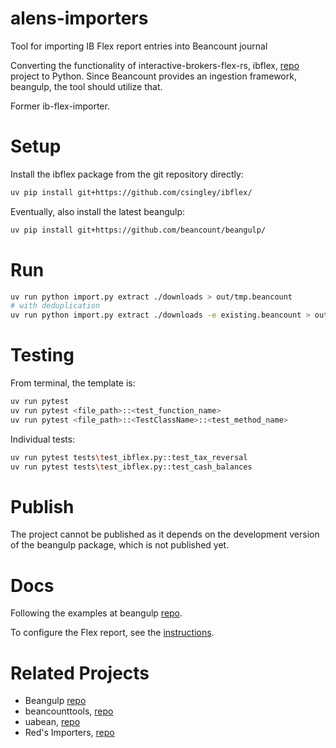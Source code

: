 # alens-importers
Tool for importing IB Flex report entries into Beancount journal

Converting the functionality of interactive-brokers-flex-rs, ibflex, [repo](https://github.com/alensiljak/interactive-brokers-flex-rs) project to Python.
Since Beancount provides an ingestion framework, beangulp, the tool should utilize that.

Former ib-flex-importer.

# Setup

Install the ibflex package from the git repository directly:
```sh
uv pip install git+https://github.com/csingley/ibflex/
```
Eventually, also install the latest beangulp:
```sh
uv pip install git+https://github.com/beancount/beangulp/
```

# Run
```sh
uv run python import.py extract ./downloads > out/tmp.beancount
# with deduplication
uv run python import.py extract ./downloads -e existing.beancount > out/tmp.beancount
```

# Testing
From terminal, the template is:
```sh
uv run pytest
uv run pytest <file_path>::<test_function_name>
uv run pytest <file_path>::<TestClassName>::<test_method_name>
```
Individual tests:
```sh
uv run pytest tests\test_ibflex.py::test_tax_reversal
uv run pytest tests\test_ibflex.py::test_cash_balances
```

# Publish

The project cannot be published as it depends on the development version of the beangulp package, which is not published yet.

# Docs
Following the examples at beangulp [repo](https://github.com/beancount/beangulp/tree/master/examples/).

To configure the Flex report, see the [instructions](report-configuration.md).

# Related Projects
- Beangulp [repo](https://github.com/beancount/beangulp)
- beancounttools, [repo](https://github.com/tarioch/beancounttools)
- uabean, [repo](https://github.com/OSadovy/uabean/)
- Red's Importers, [repo](https://github.com/redstreet/beancount_reds_importers/)
